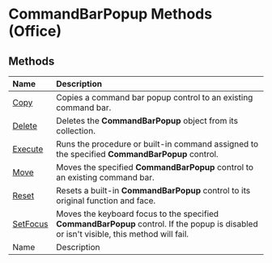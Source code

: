 
# CommandBarPopup Methods (Office)

## Methods



|**Name**|**Description**|
|:-----|:-----|
| [Copy](d50fff50-00fd-e70f-d777-9bf1850cae37.md)|Copies a command bar popup control to an existing command bar.|
| [Delete](65ec78a1-9f8f-fbd7-3611-c788f3e8566d.md)|Deletes the  **CommandBarPopup** object from its collection.|
| [Execute](fedebe76-86f5-9c30-6e23-a20e0024bbf4.md)|Runs the procedure or built-in command assigned to the specified  **CommandBarPopup** control.|
| [Move](8c36e21d-0693-63c7-4f27-b1f333d240d9.md)|Moves the specified  **CommandBarPopup** control to an existing command bar.|
| [Reset](8e31b4e2-66d1-b902-f837-dc4833b1607f.md)|Resets a built-in  **CommandBarPopup** control to its original function and face.|
| [SetFocus](ce132a0d-aa1f-c8b1-2697-1cfe78b99123.md)|Moves the keyboard focus to the specified  **CommandBarPopup** control. If the popup is disabled or isn't visible, this method will fail.|
|Name|Description|
